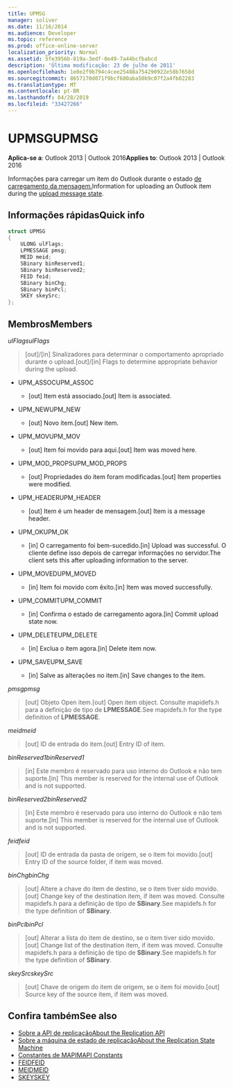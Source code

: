```yaml
---
title: UPMSG
manager: soliver
ms.date: 11/16/2014
ms.audience: Developer
ms.topic: reference
ms.prod: office-online-server
localization_priority: Normal
ms.assetid: 5fe3956b-819a-3edf-0e49-7a44bcfbabcd
description: 'Última modificação: 23 de julho de 2011'
ms.openlocfilehash: 1e0e2f9b794c4cee25488a754290922e58b7658d
ms.sourcegitcommit: 8657170d071f9bcf680aba50b9c07f2a4fb82283
ms.translationtype: MT
ms.contentlocale: pt-BR
ms.lasthandoff: 04/28/2019
ms.locfileid: "33427266"
---
```

# <a name="upmsg"></a><span data-ttu-id="95dce-103">UPMSG</span><span class="sxs-lookup"><span data-stu-id="95dce-103">UPMSG</span></span>

<span data-ttu-id="95dce-104">**Aplica-se a**: Outlook 2013 | Outlook 2016</span><span class="sxs-lookup"><span data-stu-id="95dce-104">**Applies to**: Outlook 2013 | Outlook 2016</span></span> 
  
<span data-ttu-id="95dce-105">Informações para carregar um item do Outlook durante o estado [de carregamento da mensagem.](upload-message-state.md)</span><span class="sxs-lookup"><span data-stu-id="95dce-105">Information for uploading an Outlook item during the [upload message state](upload-message-state.md).</span></span>
  
## <a name="quick-info"></a><span data-ttu-id="95dce-106">Informações rápidas</span><span class="sxs-lookup"><span data-stu-id="95dce-106">Quick info</span></span>

```cpp
struct UPMSG 
{ 
    ULONG ulFlags; 
    LPMESSAGE pmsg; 
    MEID meid; 
    SBinary binReserved1; 
    SBinary binReserved2; 
    FEID feid; 
    SBinary binChg; 
    SBinary binPcl; 
    SKEY skeySrc; 
};
```

## <a name="members"></a><span data-ttu-id="95dce-107">Membros</span><span class="sxs-lookup"><span data-stu-id="95dce-107">Members</span></span>

 <span data-ttu-id="95dce-108">_ulFlags_</span><span class="sxs-lookup"><span data-stu-id="95dce-108">_ulFlags_</span></span>
  
> <span data-ttu-id="95dce-109">[out]/[in] Sinalizadores para determinar o comportamento apropriado durante o upload.</span><span class="sxs-lookup"><span data-stu-id="95dce-109">[out]/[in] Flags to determine appropriate behavior during the upload.</span></span> 
    
  - <span data-ttu-id="95dce-110">UPM_ASSOC</span><span class="sxs-lookup"><span data-stu-id="95dce-110">UPM_ASSOC</span></span>
    
    - <span data-ttu-id="95dce-111">[out] Item está associado.</span><span class="sxs-lookup"><span data-stu-id="95dce-111">[out] Item is associated.</span></span>
    
  - <span data-ttu-id="95dce-112">UPM_NEW</span><span class="sxs-lookup"><span data-stu-id="95dce-112">UPM_NEW</span></span>
    
    - <span data-ttu-id="95dce-113">[out] Novo item.</span><span class="sxs-lookup"><span data-stu-id="95dce-113">[out] New item.</span></span> 
    
  - <span data-ttu-id="95dce-114">UPM_MOV</span><span class="sxs-lookup"><span data-stu-id="95dce-114">UPM_MOV</span></span>
    
    - <span data-ttu-id="95dce-115">[out] Item foi movido para aqui.</span><span class="sxs-lookup"><span data-stu-id="95dce-115">[out] Item was moved here.</span></span>
    
  - <span data-ttu-id="95dce-116">UPM_MOD_PROPS</span><span class="sxs-lookup"><span data-stu-id="95dce-116">UPM_MOD_PROPS</span></span>
    
    - <span data-ttu-id="95dce-117">[out] Propriedades do item foram modificadas.</span><span class="sxs-lookup"><span data-stu-id="95dce-117">[out] Item properties were modified.</span></span>
    
  - <span data-ttu-id="95dce-118">UPM_HEADER</span><span class="sxs-lookup"><span data-stu-id="95dce-118">UPM_HEADER</span></span>
    
    - <span data-ttu-id="95dce-119">[out] Item é um header de mensagem.</span><span class="sxs-lookup"><span data-stu-id="95dce-119">[out] Item is a message header.</span></span>
    
  - <span data-ttu-id="95dce-120">UPM_OK</span><span class="sxs-lookup"><span data-stu-id="95dce-120">UPM_OK</span></span>
    
    - <span data-ttu-id="95dce-121">[in] O carregamento foi bem-sucedido.</span><span class="sxs-lookup"><span data-stu-id="95dce-121">[in] Upload was successful.</span></span> <span data-ttu-id="95dce-122">O cliente define isso depois de carregar informações no servidor.</span><span class="sxs-lookup"><span data-stu-id="95dce-122">The client sets this after uploading information to the server.</span></span>
    
  - <span data-ttu-id="95dce-123">UPM_MOVED</span><span class="sxs-lookup"><span data-stu-id="95dce-123">UPM_MOVED</span></span>
    
    - <span data-ttu-id="95dce-124">[in] Item foi movido com êxito.</span><span class="sxs-lookup"><span data-stu-id="95dce-124">[in] Item was moved successfully.</span></span>
    
  - <span data-ttu-id="95dce-125">UPM_COMMIT</span><span class="sxs-lookup"><span data-stu-id="95dce-125">UPM_COMMIT</span></span>
    
    - <span data-ttu-id="95dce-126">[in] Confirma o estado de carregamento agora.</span><span class="sxs-lookup"><span data-stu-id="95dce-126">[in] Commit upload state now.</span></span>
    
  - <span data-ttu-id="95dce-127">UPM_DELETE</span><span class="sxs-lookup"><span data-stu-id="95dce-127">UPM_DELETE</span></span>
    
    - <span data-ttu-id="95dce-128">[in] Exclua o item agora.</span><span class="sxs-lookup"><span data-stu-id="95dce-128">[in] Delete item now.</span></span>
    
  - <span data-ttu-id="95dce-129">UPM_SAVE</span><span class="sxs-lookup"><span data-stu-id="95dce-129">UPM_SAVE</span></span>
    
    - <span data-ttu-id="95dce-130">[in] Salve as alterações no item.</span><span class="sxs-lookup"><span data-stu-id="95dce-130">[in] Save changes to the item.</span></span>
    
<span data-ttu-id="95dce-131">_pmsg_</span><span class="sxs-lookup"><span data-stu-id="95dce-131">_pmsg_</span></span>
  
> <span data-ttu-id="95dce-132">[out] Objeto Open item.</span><span class="sxs-lookup"><span data-stu-id="95dce-132">[out] Open item object.</span></span> <span data-ttu-id="95dce-133">Consulte mapidefs.h para a definição de tipo de **LPMESSAGE**.</span><span class="sxs-lookup"><span data-stu-id="95dce-133">See mapidefs.h for the type definition of **LPMESSAGE**.</span></span> 
    
<span data-ttu-id="95dce-134">_meid_</span><span class="sxs-lookup"><span data-stu-id="95dce-134">_meid_</span></span>
  
> <span data-ttu-id="95dce-135">[out] ID de entrada do item.</span><span class="sxs-lookup"><span data-stu-id="95dce-135">[out] Entry ID of item.</span></span>
    
<span data-ttu-id="95dce-136">_binReserved1_</span><span class="sxs-lookup"><span data-stu-id="95dce-136">_binReserved1_</span></span>
  
> <span data-ttu-id="95dce-137">[in] Este membro é reservado para uso interno do Outlook e não tem suporte.</span><span class="sxs-lookup"><span data-stu-id="95dce-137">[in] This member is reserved for the internal use of Outlook and is not supported.</span></span> 
    
<span data-ttu-id="95dce-138">_binReserved2_</span><span class="sxs-lookup"><span data-stu-id="95dce-138">_binReserved2_</span></span>
  
> <span data-ttu-id="95dce-139">[in] Este membro é reservado para uso interno do Outlook e não tem suporte.</span><span class="sxs-lookup"><span data-stu-id="95dce-139">[in] This member is reserved for the internal use of Outlook and is not supported.</span></span> 
    
<span data-ttu-id="95dce-140">_feid_</span><span class="sxs-lookup"><span data-stu-id="95dce-140">_feid_</span></span>
  
> <span data-ttu-id="95dce-141">[out] ID de entrada da pasta de origem, se o item foi movido.</span><span class="sxs-lookup"><span data-stu-id="95dce-141">[out] Entry ID of the source folder, if item was moved.</span></span>
    
<span data-ttu-id="95dce-142">_binChg_</span><span class="sxs-lookup"><span data-stu-id="95dce-142">_binChg_</span></span>
  
> <span data-ttu-id="95dce-143">[out] Altere a chave do item de destino, se o item tiver sido movido.</span><span class="sxs-lookup"><span data-stu-id="95dce-143">[out] Change key of the destination item, if item was moved.</span></span> <span data-ttu-id="95dce-144">Consulte mapidefs.h para a definição de tipo de **SBinary**.</span><span class="sxs-lookup"><span data-stu-id="95dce-144">See mapidefs.h for the type definition of **SBinary**.</span></span> 
    
<span data-ttu-id="95dce-145">_binPcl_</span><span class="sxs-lookup"><span data-stu-id="95dce-145">_binPcl_</span></span>
  
> <span data-ttu-id="95dce-146">[out] Alterar a lista do item de destino, se o item tiver sido movido.</span><span class="sxs-lookup"><span data-stu-id="95dce-146">[out] Change list of the destination item, if item was moved.</span></span> <span data-ttu-id="95dce-147">Consulte mapidefs.h para a definição de tipo de **SBinary**.</span><span class="sxs-lookup"><span data-stu-id="95dce-147">See mapidefs.h for the type definition of **SBinary**.</span></span> 
    
<span data-ttu-id="95dce-148">_skeySrc_</span><span class="sxs-lookup"><span data-stu-id="95dce-148">_skeySrc_</span></span>
  
> <span data-ttu-id="95dce-149">[out] Chave de origem do item de origem, se o item foi movido.</span><span class="sxs-lookup"><span data-stu-id="95dce-149">[out] Source key of the source item, if item was moved.</span></span>
    
## <a name="see-also"></a><span data-ttu-id="95dce-150">Confira também</span><span class="sxs-lookup"><span data-stu-id="95dce-150">See also</span></span>

- [<span data-ttu-id="95dce-151">Sobre a API de replicação</span><span class="sxs-lookup"><span data-stu-id="95dce-151">About the Replication API</span></span>](about-the-replication-api.md)
- [<span data-ttu-id="95dce-152">Sobre a máquina de estado de replicação</span><span class="sxs-lookup"><span data-stu-id="95dce-152">About the Replication State Machine</span></span>](about-the-replication-state-machine.md)
- [<span data-ttu-id="95dce-153">Constantes de MAPI</span><span class="sxs-lookup"><span data-stu-id="95dce-153">MAPI Constants</span></span>](mapi-constants.md)
- [<span data-ttu-id="95dce-154">FEID</span><span class="sxs-lookup"><span data-stu-id="95dce-154">FEID</span></span>](feid.md)
- [<span data-ttu-id="95dce-155">MEID</span><span class="sxs-lookup"><span data-stu-id="95dce-155">MEID</span></span>](meid.md)
- [<span data-ttu-id="95dce-156">SKEY</span><span class="sxs-lookup"><span data-stu-id="95dce-156">SKEY</span></span>](skey.md)

